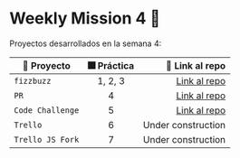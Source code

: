 # Weekly Mission 4 :rocket:

Proyectos desarrollados en la semana 4:

| :file_folder: Proyecto | :fireworks: Práctica | :link: Link al repo |
| ------------- |:-------------:| -----:|
|`fizzbuzz`|1, 2, 3|[Link al repo](https://github.com/herr-code/fizzbuzz)|
|`PR`|4|[Link al repo](https://github.com/herr-code/fizzbuzz-vp)|
|`Code Challenge`|5|[Link al repo](https://github.com/herr-code/visual-thinking-api)|
|`Trello`|6| Under construction|
|`Trello JS Fork`|7| Under construction|
